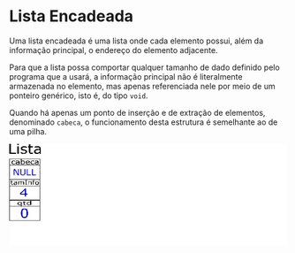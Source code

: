 # Lista Encadeada

Uma lista encadeada é uma lista onde cada elemento possui, além da informação principal, o endereço do elemento adjacente.

Para que a lista possa comportar qualquer tamanho de dado definido pelo programa que a usará, a informação principal não é literalmente armazenada no elemento, mas apenas referenciada nele por meio de um ponteiro genérico, isto é, do tipo ```void```.

Quando há apenas um ponto de inserção e de extração de elementos, denominado ```cabeca```, o funcionamento desta estrutura é semelhante ao de uma pilha.

![image](lista.gif)
